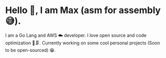 # Hello 👋, I am Max (asm for assembly 😅).

I am a Go Lang and AWS ☁️ developer.
I love open source and code optimization 🚀🗜️.
Currently working on some cool personal projects (Soon to be open-sourced) 😁.
